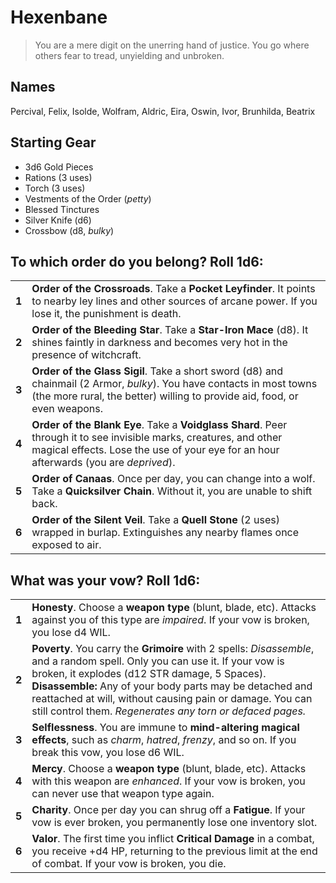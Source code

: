 # Hexenbane

> You are a mere digit on the unerring hand of justice. You go where others fear to tread, unyielding and unbroken.

## Names

Percival, Felix, Isolde, Wolfram, Aldric, Eira, Oswin, Ivor, Brunhilda, Beatrix

## Starting Gear

- 3d6 Gold Pieces
- Rations (3 uses)
- Torch (3 uses)
- Vestments of the Order (_petty_)
- Blessed Tinctures
- Silver Knife (d6)
- Crossbow (d8, _bulky_)

## To which order do you belong? Roll 1d6:

|       |                                                                                                                                                                                                                |
| ----- | -------------------------------------------------------------------------------------------------------------------------------------------------------------------------------------------------------------- |
| **1** | **Order of the Crossroads**. Take a **Pocket Leyfinder**. It points to nearby ley lines and other sources of arcane power. If you lose it, the punishment is death.                                            |
| **2** | **Order of the Bleeding Star**. Take a **Star-Iron Mace** (d8). It shines faintly in darkness and becomes very hot in the presence of witchcraft.                                                              |
| **3** | **Order of the Glass Sigil**. Take a short sword (d8) and chainmail (2 Armor, _bulky_). You have contacts in most towns (the more rural, the better) willing to provide aid, food, or even weapons.            |
| **4** | **Order of the Blank Eye**. Take a **Voidglass Shard**. Peer through it to see invisible marks, creatures, and other magical effects. Lose the use of your eye for an hour afterwards (you are _deprived_).    |
| **5** | **Order of Canaas**. Once per day, you can change into a wolf. Take a **Quicksilver Chain**. Without it, you are unable to shift back.                                                                         |
| **6** | **Order of the Silent Veil**. Take a **Quell Stone** (2 uses) wrapped in burlap. Extinguishes any nearby flames once exposed to air.                                                                           |

## What was your vow? Roll 1d6:

|       |                                                                                                                                                                                                                                                                                                                                                                    |
| ----- | ------------------------------------------------------------------------------------------------------------------------------------------------------------------                                                                                                                                                                                                 |
| **1** | **Honesty**. Choose a **weapon type** (blunt, blade, etc). Attacks against you of this type are _impaired_. If your vow is broken, you lose d4 WIL.                                                                                                                                                                                                                |
| **2** | **Poverty**. You carry the **Grimoire** with 2 spells: _Disassemble_, and a random spell. Only you can use it. If your vow is broken, it explodes (d12 STR damage, 5 Spaces). **Disassemble:** Any of your body parts may be detached and reattached at will, without causing pain or damage. You can still control them. _Regenerates any torn or defaced pages._ |
| **3** | **Selflessness**. You are immune to **mind-altering magical effects**, such as _charm_, _hatred_, _frenzy_, and so on. If you break this vow, you lose d6 WIL.                                                                                                                                                                                                     |
| **4** | **Mercy**. Choose a **weapon type** (blunt, blade, etc). Attacks with this weapon are _enhanced_. If your vow is broken, you can never use that weapon type again.                                                                                                                                                                                                 |
| **5** | **Charity**. Once per day you can shrug off a **Fatigue**. If your vow is ever broken, you permanently lose one inventory slot.                                                                                                                                                                                                                                    |
| **6** | **Valor**. The first time you inflict **Critical Damage** in a combat, you receive +d4 HP, returning to the previous limit at the end of combat. If your vow is broken, you die.                                                                                                                                                                                   |
